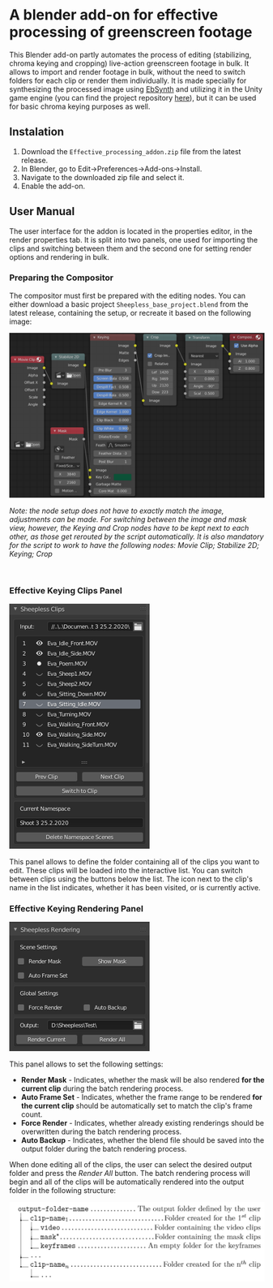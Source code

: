 # A blender add-on for effective processing of greenscreen footage
This Blender add-on partly automates the process of editing (stabilizing, chroma keying and cropping) live-action greenscreen footage in bulk. It allows to import and render footage in bulk, without the need to switch folders for each clip or render them individually. It is made specially for synthesizing the processed image using [EbSynth](https://ebsynth.com/) and utilizing it in the Unity game engine (you can find the project repository [here](https://github.com/HonzaKlicpera/Unity-Video-Animator)), but it can be used for basic chroma keying purposes as well.

## Instalation
1. Download the `Effective_processing_addon.zip` file from the latest release.
2. In Blender, go to Edit->Preferences->Add-ons->Install.
3. Navigate to the downloaded zip file and select it.
4. Enable the add-on.

## User Manual
The user interface for the addon is located in the properties editor, in the render properties tab. It is split into two panels, one used for importing the clips and switching between them and the second one for setting render options and rendering in bulk.

### Preparing the Compositor
The compositor must first be prepared with the editing nodes. You can either download a basic project `Sheepless_base_project.blend` from the latest release, containing the setup, or recreate it based on the following image:

![Compositor Nodes](https://github.com/HonzaKlicpera/Effective-footage-processing-Blender/blob/master/images/BlenderChromaNodes.png "Compositor Nodes")

*Note: the node setup does not have to exactly match the image, adjustments can be made. For switching between the image and mask view, however, the Keying and Crop nodes have to be kept next to each other, as those get rerouted by the script automatically. It is also mandatory for the script to work to have the following nodes: Movie Clip; Stabilize 2D; Keying; Crop*

&nbsp;


### Effective Keying Clips Panel
![Clips Panel UI](https://github.com/HonzaKlicpera/Effective-footage-processing-Blender/blob/master/images/Sheepless_clips_UI.png "Clips panel UI")

This panel allows to define the folder containing all of the clips you want to edit. These clips will be loaded into the interactive list. You can switch between clips using the buttons below the list. The icon next to the clip's name in the list indicates, whether it has been visited, or is currently active.

### Effective Keying Rendering Panel
![Rendering Panel UI](https://github.com/HonzaKlicpera/Effective-footage-processing-Blender/blob/master/images/Sheepless_Rendering_UI.png "Rendering Panel UI")

This panel allows to set the following settings:
* **Render Mask** - Indicates, whether the mask will be also rendered **for the current clip** during the batch rendering process.
* **Auto Frame Set** - Indicates, whether the frame range to be rendered **for the current clip** should be automatically set to match the clip's frame count.
* **Force Render** - Indicates, whether already existing renderings should be overwritten during the batch rendering process.
* **Auto Backup** - Indicates, whether the blend file should be saved into the output folder during the batch rendering process.

When done editing all of the clips, the user can select the desired output folder and press the *Render All* button. The batch rendering process will begin and all of the clips will be automatically rendered into the output folder in the following structure:

![Render folder structure](https://github.com/HonzaKlicpera/Effective-footage-processing-Blender/blob/master/images/folder_structure.png "Render folder structure")

